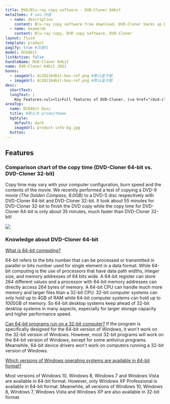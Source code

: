 ```yaml
---
title: DVD/Blu-ray copy software - DVD-Cloner 64bit
metaItems: # seo 内容
  - name: description
    content: Blu-ray copy software free download, DVD-Cloner backs up DVD/Blu-ray movies easily, perfect 1:1 DVD Copy
  - name: keywords
    content: Blu-ray copy, DVD copy software, DVD-Cloner
layout: fluid
template: product
pagify: true #页面化
model: DC64bit
listActive: false
handleName: DVD-Cloner 64bit
name: DVD-Cloner 64bit 2021
boxes:
  - imageUrl: dc202164bit-box-ref.png #默认盒子图
  - imageUrl: dc202164bit-box-ref.png #默认盒子图  
desc:
  shortText: 
  longText: |
    Key Features:<ul><li>Full features of DVD-Cloner. (<a href="/dvd-cloner/">Click here</a>&nbsp;to learn about all the features of DVD-Cloner.)</li><li>20% higher copy speed than DVD-Cloner.</li><li>Runs under Windows Vista 64-bit or later versions.</li></ul><strong>Note:</strong> With the registration code, you can register both DVD-Cloner and DVD-Cloner 64-bit.
areaTop:
  name: DC64bit Desc
  title: #默认为 productName
  bgStyle: 
    default: dark
    imageUrl: product-info-bg.jpg
  button: 
---
```



    

## Features

### Comparison chart of the copy time (DVD-Cloner 64-bit vs. DVD-Cloner 32-bit)

Copy time may vary with your computer configuration, burn speed and the contents of the movie. We recently performed a test of copying a DVD-9 movie (_The Golden Compass, 8.0GB_) to a DVD-5 disc respectively with DVD-Cloner 64-bit and DVD-Cloner 32-bit. It took about 55 minutes for DVD-Cloner 32-bit to finish the DVD copy while the copy time for DVD-Cloner 64-bit is only about 35 minutes, much faster than DVD-Cloner 32-bit!

![]({imageUrl}speed_table.gif)

### Knowledge about DVD-Cloner 64-bit

[What is 64-bit computing?]({kbUrl}what-is-64-bit-computing_346.html)

64-bit refers to the bits number that can be processed or transmitted in parallel or bits number used for single element in a data format. While 64-bit computing is the use of processors that have data path widths, integer size, and memory addresses of 64 bits wide. A 64-bit register can store 264 different values and a processor with 64-bit memory addresses can directly access 264 bytes of memory. A 64-bit CPU can handle much more memory and larger files than a 32-bit CPU. 32-bit computer systems can only hold up to 4GB of RAM while 64-bit computer systems can hold up to 1000GB of memory. So 64-bit desktop systems keep ahead of 32-bit desktop systems in many aspects, especially for larger storage capacity and higher performance speed.

[Can 64-bit programs run on a 32-bit computer?]({kbUrl}can-64-bit-programs-run-on-a-32-bit-computer_351.html)
If the program is specifically designed for the 64-bit version of Windows, it won't work on the 32-bit version of Windows. However, most 32-bit programs will work on the 64-bit version of Windows, except for some antivirus programs. Meanwhile, 64-bit device drivers won't work on computers running a 32-bit version of Windows.

[Which versions of Windows operating systems are available in 64-bit format?]({kbUrl}which-versions-of-windows-operating-systems-are-available-in-64-bit-format_347.html)

Most versions of Windows 10, Windows 8, Windows 7 and Windows Vista are available in 64-bit format. However, only Windows XP Professional is available in 64-bit format. Meanwhile, all versions of Windows 10, Windows 8, Windows 7, Windows Vista and Windows XP are also available in 32-bit format.
